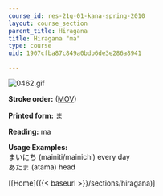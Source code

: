 ```yaml
---
course_id: res-21g-01-kana-spring-2010
layout: course_section
parent_title: Hiragana
title: Hiragana "ma"
type: course
uid: 1907cfba87c849a0bdb6de3e286a8941

---
```


![0462.gif](/coursemedia/res-21g-01-kana-spring-2010/5d5f75be065314211cea3f743d8cefd2_0462.gif)

**Stroke order:** ([MOV](http://www.archive.org/download/MITRES21F.01S10_HIRAGANA_CHARACTERS/0462.mov))

**Printed form:** ま

**Reading:** ma

**Usage Examples:**  
まいにち (mainiti/mainichi) every day  
あたま (atama) head

\[[Home]({{< baseurl >}}/sections/hiragana)\]
